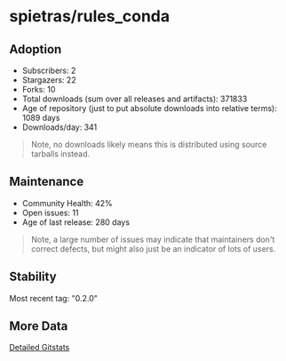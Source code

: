 # spietras/rules_conda

## Adoption

- Subscribers: 2
- Stargazers: 22
- Forks: 10
- Total downloads (sum over all releases and artifacts): 371833
- Age of repository (just to put absolute downloads into relative terms): 1089 days
- Downloads/day: 341

> Note, no downloads likely means this is distributed using source tarballs instead.

## Maintenance

- Community Health: 42%
- Open issues: 11
- Age of last release: 280 days

> Note, a large number of issues may indicate that maintainers don't correct defects, but might also
> just be an indicator of lots of users.

## Stability

Most recent tag: "0.2.0"

## More Data

[Detailed Gitstats](/bazel-catalog/gitstats/spietras/rules_conda)

